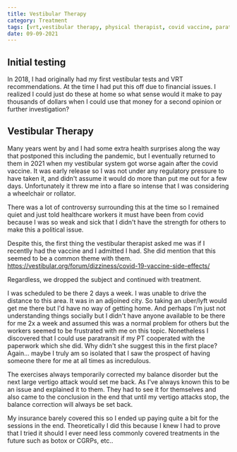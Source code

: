 ```yaml
---
title: Vestibular Therapy
category: Treatment
tags: [vrt,vestibular therapy, physical therapist, covid vaccine, paratransit, insurance]
date: 09-09-2021
---
```


## Initial testing
 In 2018, I had originally had my first vestibular tests and VRT recommendations. At the time I had put this off due to financial issues. I realized I could just do these at home so what sense would it make to pay thousands of dollars when I could use that money for a second opinion or further investigation? 

## Vestibular Therapy
Many years went by and I had some extra health surprises along the way that postponed this including the pandemic, but I eventually returned to them in 2021 when my vestibular system got worse again after the covid vaccine. It was early release so I was not under any regulatory pressure to have taken it, and didn't assume it would do more than put me out for a few days. Unfortunately it threw me into a flare so intense that I was considering a wheelchair or rollator.  

There was a lot of controversy surrounding this at the time so I remained quiet and just told healthcare workers it must have been from covid because I was so weak and sick that I didn't have the strength for others to make this a political issue.  

Despite this, the first thing the vestibular therapist asked me was if I recentlly had the vaccine and I admitted I had. She did mention that this seemed to be a common theme with them. https://vestibular.org/forum/dizziness/covid-19-vaccine-side-effects/ 

Regardless, we dropped the subject and continued with treatment. 

I was scheduled to be there 2 days a week. I was unable to drive the distance to this area. It was in an adjoined city. So taking an uber/lyft would get me there but I'd have no way of getting home. And perhaps I'm just not understanding things socially but I didn't have anyone available to be there for me 2x a week and assumed this was a normal problem for others but the workers seemed to be frustrated with me on this topic. 
Nonetheless I discovered that I could use paratransit if my PT cooperated with the paperwork which she did. Why didn't she suggest this in the first place? Again... maybe I truly am so isolated that I saw the prospect of having someone there for me at all times as incredulous. 

The exercises always temporarily corrected my balance disorder but the next large vertigo attack would set me back. As I've always known this to be an issue and explained it to them. They had to see it for themselves and also came to the conclusion in the end that until my vertigo attacks stop, the balance correction will always be set back. 

My insurance barely covered this so I ended up paying quite a bit for the sessions in the end. Theoretically I did this because I knew I had to prove that I tried it should I ever need less commonly covered treatments in the future such as botox or CGRPs, etc.. 


